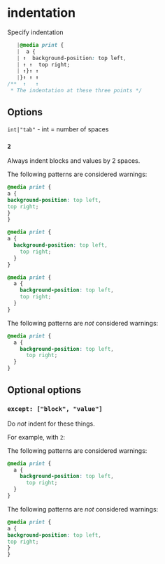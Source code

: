 # indentation

Specify indentation

```css
   |@media print {
   |  a {
   | ↑  background-position: top left,
   | ↑ ↑  top right;
   | ↑}↑ ↑
   |}↑ ↑ ↑
/**  ↑   ↑
 * The indentation at these three points */
```

## Options

`int|"tab"` - int = number of spaces

### `2`

Always indent blocks and values by 2 spaces.

The following patterns are considered warnings:

```css
@media print {
a {
background-position: top left,
top right;
}
}
```

```css
@media print {
a {
  background-position: top left,
    top right;
  }
}
```

```css
@media print {
  a {
    background-position: top left,
    top right;
  }
}
```

The following patterns are *not* considered warnings:

```css
@media print {
  a {
    background-position: top left,
      top right;
  }
}
```

## Optional options

### `except: ["block", "value"]`

Do *not* indent for these things.

For example, with `2`:

The following patterns are considered warnings:

```css
@media print {
  a {
    background-position: top left,
      top right;
  }
}
```

The following patterns are *not* considered warnings:

```css
@media print {
a {
background-position: top left,
top right;
}
}
```
